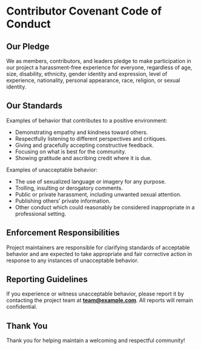 # Contributor Covenant Code of Conduct

## Our Pledge

We as members, contributors, and leaders pledge to make participation in our project a harassment-free experience for everyone, regardless of age, size, disability, ethnicity, gender identity and expression, level of experience, nationality, personal appearance, race, religion, or sexual identity.

## Our Standards

Examples of behavior that contributes to a positive environment:

- Demonstrating empathy and kindness toward others.
- Respectfully listening to different perspectives and critiques.
- Giving and gracefully accepting constructive feedback.
- Focusing on what is best for the community.
- Showing gratitude and ascribing credit where it is due.

Examples of unacceptable behavior:

- The use of sexualized language or imagery for any purpose.
- Trolling, insulting or derogatory comments.
- Public or private harassment, including unwanted sexual attention.
- Publishing others' private information.
- Other conduct which could reasonably be considered inappropriate in a professional setting.

## Enforcement Responsibilities

Project maintainers are responsible for clarifying standards of acceptable behavior and are expected to take appropriate and fair corrective action in response to any instances of unacceptable behavior.

## Reporting Guidelines

If you experience or witness unacceptable behavior, please report it by contacting the project team at **team@example.com**. All reports will remain confidential.

## Thank You
Thank you for helping maintain a welcoming and respectful community!

